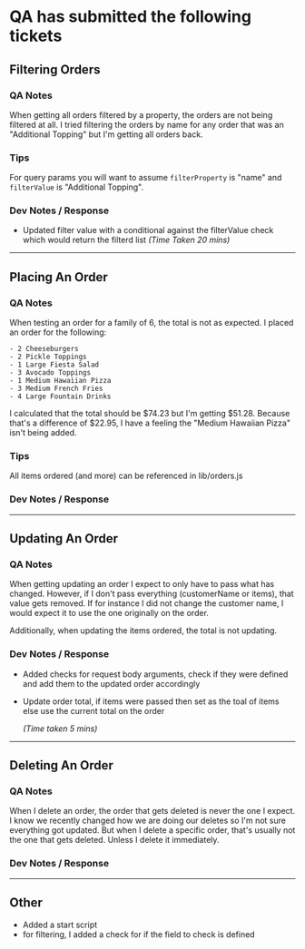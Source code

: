 # QA has submitted the following tickets

## Filtering Orders
### QA Notes
When getting all orders filtered by a property, the orders are not being filtered at all. I tried filtering the orders by name for any order that was an "Additional Topping" but I'm getting all orders back.

### Tips
For query params you will want to assume `filterProperty` is "name" and `filterValue` is "Additional Topping".

### Dev Notes / Response
- Updated filter value with a conditional against the filterValue check which would return the filterd list
  _(Time Taken 20 mins)_
---


## Placing An Order
### QA Notes
When testing an order for a family of 6, the total is not as expected. I placed an order for the following: 

    - 2 Cheeseburgers
    - 2 Pickle Toppings
    - 1 Large Fiesta Salad
    - 3 Avocado Toppings
    - 1 Medium Hawaiian Pizza
    - 3 Medium French Fries
    - 4 Large Fountain Drinks

I calculated that the total should be $74.23 but I'm getting $51.28. Because that's a difference of $22.95, I have a feeling the "Medium Hawaiian Pizza" isn't being added.

### Tips
All items ordered (and more) can be referenced in lib/orders.js

### Dev Notes / Response


---


## Updating An Order
### QA Notes
When getting updating an order I expect to only have to pass what has changed. However, if I don't pass everything (customerName or items), that value gets removed. If for instance I did not change the customer name, I would expect it to use the one originally on the order.

Additionally, when updating the items ordered, the total is not updating.

### Dev Notes / Response
- Added checks for request body arguments, check if they were defined and add them to the updated order accordingly
- Update order total, if items were passed then set as the toal of items else use the current total on the order

  _(Time taken 5 mins)_
---


## Deleting An Order
### QA Notes
When  I delete an order, the order that gets deleted is never the one I expect. I know we recently changed how we are doing our deletes so I'm not sure everything got updated. But when I delete a specific order, that's usually not the one that gets deleted. Unless I delete it immediately.

### Dev Notes / Response


---


## Other
- Added a start script
- for filtering, I added a check for if the field to check is defined
